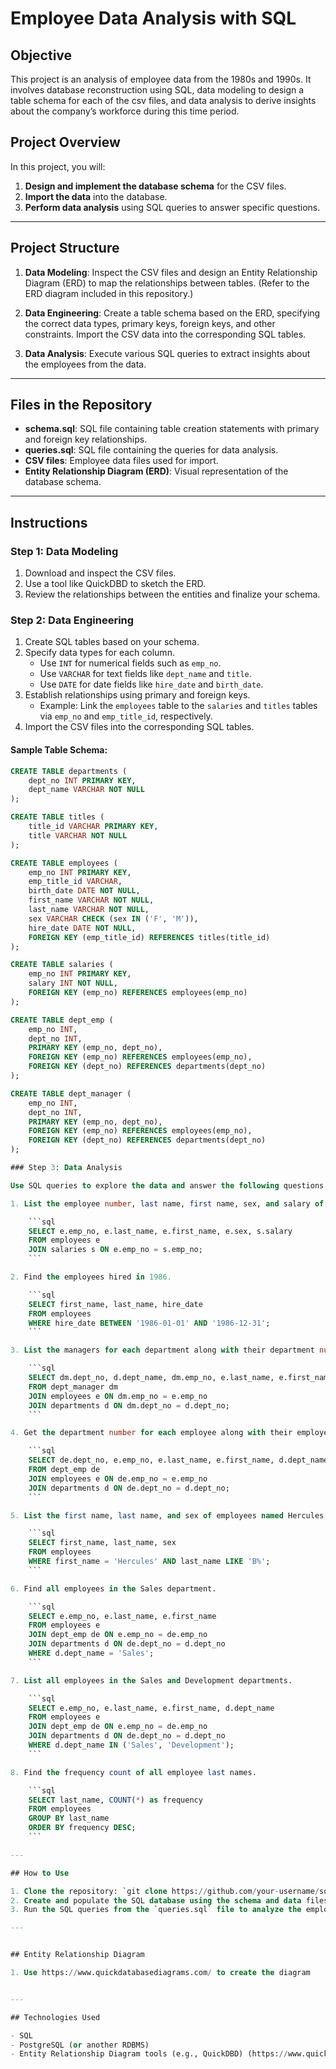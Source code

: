 # Employee Data Analysis with SQL

## Objective

This project is an analysis of employee data from the 1980s and 1990s. It involves database reconstruction using SQL, data modeling to design a table schema for each of the csv files, and data analysis to derive insights about the company’s workforce during this time period.

## Project Overview

In this project, you will:

1. **Design and implement the database schema** for the CSV files.
2. **Import the data** into the database.
3. **Perform data analysis** using SQL queries to answer specific questions.

---

## Project Structure

1. **Data Modeling**: Inspect the CSV files and design an Entity Relationship Diagram (ERD) to map the relationships between tables. (Refer to the ERD diagram included in this repository.)

2. **Data Engineering**: Create a table schema based on the ERD, specifying the correct data types, primary keys, foreign keys, and other constraints. Import the CSV data into the corresponding SQL tables.

3. **Data Analysis**: Execute various SQL queries to extract insights about the employees from the data.

---

## Files in the Repository

- **schema.sql**: SQL file containing table creation statements with primary and foreign key relationships.
- **queries.sql**: SQL file containing the queries for data analysis.
- **CSV files**: Employee data files used for import.
- **Entity Relationship Diagram (ERD)**: Visual representation of the database schema.

---

## Instructions

### Step 1: Data Modeling

1. Download and inspect the CSV files.
2. Use a tool like QuickDBD to sketch the ERD.
3. Review the relationships between the entities and finalize your schema.

### Step 2: Data Engineering

1. Create SQL tables based on your schema.
2. Specify data types for each column.
   - Use `INT` for numerical fields such as `emp_no`.
   - Use `VARCHAR` for text fields like `dept_name` and `title`.
   - Use `DATE` for date fields like `hire_date` and `birth_date`.
3. Establish relationships using primary and foreign keys.
   - Example: Link the `employees` table to the `salaries` and `titles` tables via `emp_no` and `emp_title_id`, respectively.
4. Import the CSV files into the corresponding SQL tables.

#### Sample Table Schema:

```sql
CREATE TABLE departments (
    dept_no INT PRIMARY KEY,
    dept_name VARCHAR NOT NULL
);

CREATE TABLE titles (
    title_id VARCHAR PRIMARY KEY,
    title VARCHAR NOT NULL
);

CREATE TABLE employees (
    emp_no INT PRIMARY KEY,
    emp_title_id VARCHAR,
    birth_date DATE NOT NULL,
    first_name VARCHAR NOT NULL,
    last_name VARCHAR NOT NULL,
    sex VARCHAR CHECK (sex IN ('F', 'M')),
    hire_date DATE NOT NULL,
    FOREIGN KEY (emp_title_id) REFERENCES titles(title_id)
);

CREATE TABLE salaries (
    emp_no INT PRIMARY KEY,
    salary INT NOT NULL,
    FOREIGN KEY (emp_no) REFERENCES employees(emp_no)
);

CREATE TABLE dept_emp (
    emp_no INT,
    dept_no INT,
    PRIMARY KEY (emp_no, dept_no),
    FOREIGN KEY (emp_no) REFERENCES employees(emp_no),
    FOREIGN KEY (dept_no) REFERENCES departments(dept_no)
);

CREATE TABLE dept_manager (
    emp_no INT,
    dept_no INT,
    PRIMARY KEY (emp_no, dept_no),
    FOREIGN KEY (emp_no) REFERENCES employees(emp_no),
    FOREIGN KEY (dept_no) REFERENCES departments(dept_no)
);

### Step 3: Data Analysis

Use SQL queries to explore the data and answer the following questions:

1. List the employee number, last name, first name, sex, and salary of each employee.

    ```sql
    SELECT e.emp_no, e.last_name, e.first_name, e.sex, s.salary
    FROM employees e
    JOIN salaries s ON e.emp_no = s.emp_no;
    ```

2. Find the employees hired in 1986.

    ```sql
    SELECT first_name, last_name, hire_date
    FROM employees
    WHERE hire_date BETWEEN '1986-01-01' AND '1986-12-31';
    ```

3. List the managers for each department along with their department number, department name, employee number, last name, and first name.

    ```sql
    SELECT dm.dept_no, d.dept_name, dm.emp_no, e.last_name, e.first_name
    FROM dept_manager dm
    JOIN employees e ON dm.emp_no = e.emp_no
    JOIN departments d ON dm.dept_no = d.dept_no;
    ```

4. Get the department number for each employee along with their employee number, last name, first name, and department name.

    ```sql
    SELECT de.dept_no, e.emp_no, e.last_name, e.first_name, d.dept_name
    FROM dept_emp de
    JOIN employees e ON de.emp_no = e.emp_no
    JOIN departments d ON de.dept_no = d.dept_no;
    ```

5. List the first name, last name, and sex of employees named Hercules, whose last name begins with 'B'.

    ```sql
    SELECT first_name, last_name, sex
    FROM employees
    WHERE first_name = 'Hercules' AND last_name LIKE 'B%';
    ```

6. Find all employees in the Sales department.

    ```sql
    SELECT e.emp_no, e.last_name, e.first_name
    FROM employees e
    JOIN dept_emp de ON e.emp_no = de.emp_no
    JOIN departments d ON de.dept_no = d.dept_no
    WHERE d.dept_name = 'Sales';
    ```

7. List all employees in the Sales and Development departments.

    ```sql
    SELECT e.emp_no, e.last_name, e.first_name, d.dept_name
    FROM employees e
    JOIN dept_emp de ON e.emp_no = de.emp_no
    JOIN departments d ON de.dept_no = d.dept_no
    WHERE d.dept_name IN ('Sales', 'Development');
    ```

8. Find the frequency count of all employee last names.

    ```sql
    SELECT last_name, COUNT(*) as frequency
    FROM employees
    GROUP BY last_name
    ORDER BY frequency DESC;
    ```

---

## How to Use

1. Clone the repository: `git clone https://github.com/your-username/sql-challenge.git`
2. Create and populate the SQL database using the schema and data files.
3. Run the SQL queries from the `queries.sql` file to analyze the employee data.

---


## Entity Relationship Diagram

1. Use https://www.quickdatabasediagrams.com/ to create the diagram 


---

## Technologies Used

- SQL
- PostgreSQL (or another RDBMS)
- Entity Relationship Diagram tools (e.g., QuickDBD) (https://www.quickdatabasediagrams.com/) 

